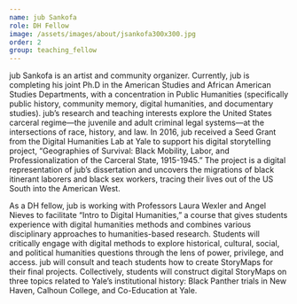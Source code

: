 ```yaml
---
name: jub Sankofa
role: DH Fellow
image: /assets/images/about/jsankofa300x300.jpg
order: 2
group: teaching_fellow
---
```


jub Sankofa​ is an artist and community organizer. Currently, jub is completing his joint Ph.D in the American Studies and African American Studies Departments, with a concentration in Public Humanities (specifically public history, community memory, digital humanities, and documentary studies). jub’s research and teaching interests explore the United States carceral regime—the juvenile and adult criminal legal systems—at the intersections of race, history, and law. In 2016, jub received a Seed Grant from the Digital Humanities Lab at Yale to support his digital storytelling project, “Geographies of Survival: Black Mobility, Labor, and Professionalization of the Carceral State, 1915-1945.” The project is a digital representation of jub’s dissertation and uncovers the migrations of black itinerant laborers and black sex workers, tracing their lives out of the US South into the American West. 

As a DH fellow, jub is working with Professors Laura Wexler and Angel Nieves to facilitate “Intro to Digital Humanities,” a course that gives students experience with digital humanities methods and combines various disciplinary approaches to humanities-based research. Students will critically engage with digital methods to explore historical, cultural, social, and political humanities questions through the lens of power, privilege, and access. jub will consult and  teach students how to create StoryMaps for their final projects. Collectively, students will construct digital StoryMaps on three topics related to Yale’s institutional history: Black Panther trials in New Haven, Calhoun College, and Co-Education at Yale. 
